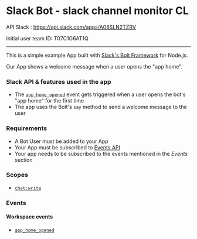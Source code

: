 # Slack Bot - slack channel monitor CL

API Slack : https://api.slack.com/apps/A08SLN2TZRV

Initial user team ID: T07C1G6AT1Q

---

This is a simple example App built with [Slack's Bolt Framework](https://slack.dev/bolt-js/tutorial/getting-started) for Node.js.

Our App shows a welcome message when a user opens the "app home".

### Slack API & features used in the app

* The [`app_home_opened`](https://api.slack.com/events/app_home_opened) event gets triggered when a user opens the bot's "app home" for the first time
* The app uses the Bolt's `say` method to send a welcome message to the user

### Requirements

* A Bot User must be added to your App
* Your App must be subscribed to [Events API](https://api.slack.com/events-api)
* Your app needs to be subscribed to the events mentioned in the *Events* section

### Scopes

* [`chat:write`](https://api.slack.com/scopes/chat:write)

### Events

#### Workspace events
* [`app_home_opened`](https://api.slack.com/events/app_home_opened)

